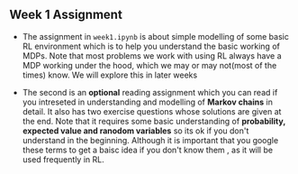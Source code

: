 ## Week 1 Assignment

- The assignment in `week1.ipynb` is about simple modelling of some basic RL environment which is to help you understand the basic working of MDPs. Note that most problems we work with using RL always have a MDP working under the hood, which we may or may not(most of the times) know. We will explore this in later weeks

- The second is an **optional** reading assignment which you can read if you intreseted in understanding and modelling of **Markov chains** in detail. It also has two exercise questions whose solutions are given at the end. Note that it requires some basic understanding of **probability, expected value and ranodom variables** so its ok if you don't understand in the beginning. Although it is important that you google these terms to get a baisc idea if you don't know them , as it will be used frequently in RL.
